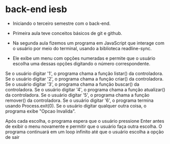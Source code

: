 # back-end iesb
- Iniciando o terceiro semestre com o back-end.

- Primeira aula teve conceitos básicos de git e github.

- Na segunda aula fizemos um programa em JavaScript que interage com o usuário por meio do terminal, usando a biblioteca readline-sync.
-  Ele exibe um menu com opções numeradas e permite que o usuário escolha uma dessas opções digitando o número correspondente.

Se o usuário digitar '1', o programa chama a função listar() da controladora.
Se o usuário digitar '2', o programa chama a função criar() da controladora.
Se o usuário digitar '3', o programa chama a função buscar() da controladora.
Se o usuário digitar '4', o programa chama a função atualizar() da controladora.
Se o usuário digitar '5', o programa chama a função remover() da controladora.
Se o usuário digitar '6', o programa termina usando Process.exit(0).
Se o usuário digitar qualquer outra coisa, o programa exibe "Opcao Invalida".

Após cada escolha, o programa espera que o usuário pressione Enter antes de exibir o menu novamente e permitir que o usuário faça outra escolha.
O programa continuará em um loop infinito até que o usuário escolha a opção de sair


